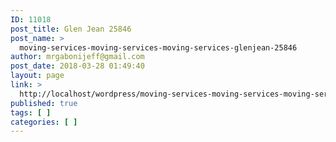 ```yaml
---
ID: 11018
post_title: Glen Jean 25846
post_name: >
  moving-services-moving-services-moving-services-glenjean-25846
author: mrgabonijeff@gmail.com
post_date: 2018-03-28 01:49:40
layout: page
link: >
  http://localhost/wordpress/moving-services-moving-services-moving-services-glenjean-25846/
published: true
tags: [ ]
categories: [ ]
---
```

